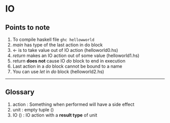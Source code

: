 # IO

## Points to note
1. To compile haskell file `ghc hellowworld`
2. *main* has type of the last action in do block
3. <- is to take value out of IO action (helloworld0.hs)
4. *return* makes an IO action out of some value (helloworld1.hs)
5. return **does not** cause IO *do* block to end in execution
6. Last action in a *do* block cannot be bound to a name
7. You can use *let* in *do* block (helloworld2.hs)

---

## Glossary
1. action : Something when performed will have a side effect
2. unit : empty tuple ()
3. IO () : IO action with a **result type** of unit
